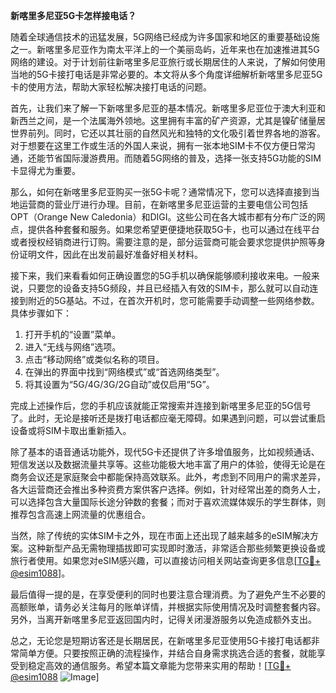 **新喀里多尼亚5G卡怎样接电话？**

随着全球通信技术的迅猛发展，5G网络已经成为许多国家和地区的重要基础设施之一。新喀里多尼亚作为南太平洋上的一个美丽岛屿，近年来也在加速推进其5G网络的建设。对于计划前往新喀里多尼亚旅行或长期居住的人来说，了解如何使用当地的5G卡接打电话是非常必要的。本文将从多个角度详细解析新喀里多尼亚5G卡的使用方法，帮助大家轻松解决接打电话的问题。

首先，让我们来了解一下新喀里多尼亚的基本情况。新喀里多尼亚位于澳大利亚和新西兰之间，是一个法属海外领地。这里拥有丰富的矿产资源，尤其是镍矿储量居世界前列。同时，它还以其壮丽的自然风光和独特的文化吸引着世界各地的游客。对于想要在这里工作或生活的外国人来说，拥有一张本地SIM卡不仅方便日常沟通，还能节省国际漫游费用。而随着5G网络的普及，选择一张支持5G功能的SIM卡显得尤为重要。

那么，如何在新喀里多尼亚购买一张5G卡呢？通常情况下，您可以选择直接到当地运营商的营业厅进行办理。目前，在新喀里多尼亚运营的主要电信公司包括OPT（Orange New Caledonia）和DIGI。这些公司在各大城市都有分布广泛的网点，提供各种套餐和服务。如果您希望更便捷地获取5G卡，也可以通过在线平台或者授权经销商进行订购。需要注意的是，部分运营商可能会要求您提供护照等身份证明文件，因此在出发前最好准备好相关材料。

接下来，我们来看看如何正确设置您的5G手机以确保能够顺利接收来电。一般来说，只要您的设备支持5G频段，并且已经插入有效的SIM卡，那么就可以自动连接到附近的5G基站。不过，在首次开机时，您可能需要手动调整一些网络参数。具体步骤如下：

1. 打开手机的“设置”菜单。
2. 进入“无线与网络”选项。
3. 点击“移动网络”或类似名称的项目。
4. 在弹出的界面中找到“网络模式”或“首选网络类型”。
5. 将其设置为“5G/4G/3G/2G自动”或仅启用“5G”。

完成上述操作后，您的手机应该就能正常搜索并连接到新喀里多尼亚的5G信号了。此时，无论是接听还是拨打电话都应毫无障碍。如果遇到问题，可以尝试重启设备或将SIM卡取出重新插入。

除了基本的语音通话功能外，现代5G卡还提供了许多增值服务，比如视频通话、短信发送以及数据流量共享等。这些功能极大地丰富了用户的体验，使得无论是在商务会议还是家庭聚会中都能保持高效联系。此外，考虑到不同用户的需求差异，各大运营商还会推出多种资费方案供客户选择。例如，针对经常出差的商务人士，可以选择包含大量国际长途分钟数的套餐；而对于喜欢流媒体娱乐的学生群体，则推荐包含高速上网流量的优惠组合。

当然，除了传统的实体SIM卡之外，现在市面上还出现了越来越多的eSIM解决方案。这种新型产品无需物理插拔即可实现即时激活，非常适合那些频繁更换设备或旅行者使用。如果您对eSIM感兴趣，可以直接访问相关网站查询更多信息[[TG💪+ @esim1088](https://t.me/s/esim1088)]。

最后值得一提的是，在享受便利的同时也要注意合理消费。为了避免产生不必要的高额账单，请务必关注每月的账单详情，并根据实际使用情况及时调整套餐内容。另外，当离开新喀里多尼亚返回国内时，记得关闭漫游服务以免造成额外支出。

总之，无论您是短期访客还是长期居民，在新喀里多尼亚使用5G卡接打电话都非常简单方便。只要按照正确的流程操作，并结合自身需求挑选合适的套餐，就能享受到稳定高效的通信服务。希望本篇文章能为您带来实用的帮助！[[TG💪+ @esim1088](https://t.me/s/esim1088) ![Image](https://i.postimg.cc/4NQfJmqS/Snipaste-2025-05-13-00-14-12.png)]